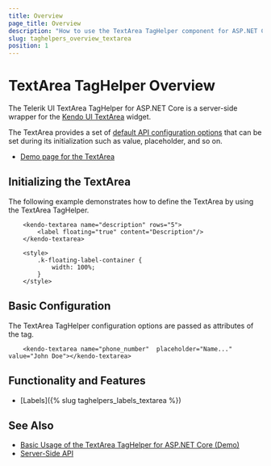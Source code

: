 ```yaml
---
title: Overview
page_title: Overview
description: "How to use the TextArea TagHelper component for ASP.NET Core (MVC 6 or ASP.NET Core MVC)."
slug: taghelpers_overview_textarea
position: 1
---
```


# TextArea TagHelper Overview

The Telerik UI TextArea TagHelper for ASP.NET Core is a server-side wrapper for the [Kendo UI TextArea](https://demos.telerik.com/kendo-ui/textarea/index) widget.

The TextArea provides a set of [default API configuration options](/api/textarea) that can be set during its initialization such as value, placeholder, and so on.

* [Demo page for the TextArea](https://demos.telerik.com/aspnet-core/textarea/tag-helper)

## Initializing the TextArea

The following example demonstrates how to define the TextArea by using the TextArea TagHelper.

```
    <kendo-textarea name="description" rows="5">
        <label floating="true" content="Description"/>
    </kendo-textarea>

    <style>
        .k-floating-label-container {
            width: 100%;
        }
    </style>
```

## Basic Configuration

The TextArea TagHelper configuration options are passed as attributes of the tag.

```
    <kendo-textarea name="phone_number"  placeholder="Name..." value="John Doe"></kendo-textarea>
```

## Functionality and Features

* [Labels]({% slug taghelpers_labels_textarea %})

## See Also

* [Basic Usage of the TextArea TagHelper for ASP.NET Core (Demo)](https://demos.telerik.com/aspnet-core/textarea/tag-helper)
* [Server-Side API](/api/textarea)
